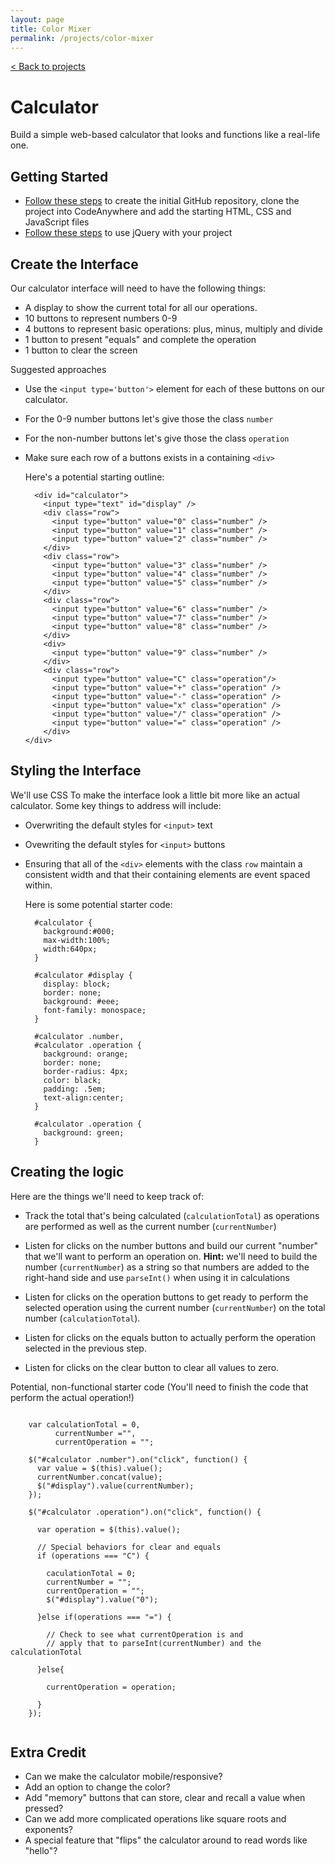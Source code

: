 ```yaml
---
layout: page
title: Color Mixer
permalink: /projects/color-mixer
---
```


[< Back to projects](/projects)

# Calculator

Build a simple web-based calculator that looks and functions like a real-life one.

## Getting Started

- [Follow these steps](/projects/starter) to create the initial GitHub repository, clone the project into CodeAnywhere and add the starting HTML, CSS and JavaScript files
- [Follow these steps](/projects/jquery) to use jQuery with your project


## Create the Interface

Our calculator interface will need to have the following things:

- A display to show the current total for all our operations.
- 10 buttons to represent numbers 0-9
- 4 buttons to represent basic operations: plus, minus, multiply and divide
- 1 button to present "equals" and complete the operation
- 1 button to clear the screen

Suggested approaches

- Use the `<input type='button'>` element for each of these buttons on our calculator.
- For the 0-9 number buttons let's give those the class `number`
- For the non-number buttons let's give those the class `operation`
- Make sure each row of a buttons exists in a containing `<div>`
  
  Here's a potential starting outline:
  
  ```
    <div id="calculator">
      <input type="text" id="display" />
      <div class="row">
        <input type="button" value="0" class="number" />
        <input type="button" value="1" class="number" />
        <input type="button" value="2" class="number" />
      </div>
      <div class="row">
        <input type="button" value="3" class="number" />
        <input type="button" value="4" class="number" />
        <input type="button" value="5" class="number" />
      </div>
      <div class="row">
        <input type="button" value="6" class="number" />
        <input type="button" value="7" class="number" />
        <input type="button" value="8" class="number" />
      </div>
      <div>
        <input type="button" value="9" class="number" />
      </div>
      <div class="row">
        <input type="button" value="C" class="operation"/>
        <input type="button" value="+" class="operation" />
        <input type="button" value="-" class="operation" />  
        <input type="button" value="x" class="operation" />  
        <input type="button" value="/" class="operation" />  
        <input type="button" value="=" class="operation" />  
      </div>    
  </div>
  ```

## Styling the Interface

We'll use CSS To make the interface look a little bit more like an actual calculator. Some key things to address will include:

- Overwriting the default styles for `<input>`  text
- Ovewriting the default styles for `<input>` buttons
- Ensuring that all of the `<div>` elements with the class `row` maintain a consistent width and that their containing elements are event spaced within.

  Here is some potential starter code:
  ```
    #calculator {
      background:#000;
      max-width:100%;
      width:640px;
    }

    #calculator #display {
      display: block;
      border: none;
      background: #eee;
      font-family: monospace;
    }
  
    #calculator .number,
    #calculator .operation {
      background: orange;
      border: none;
      border-radius: 4px;
      color: black;
      padding: .5em;
      text-align:center;
    }

    #calculator .operation {
      background: green;
    }
  
  ```
  
## Creating the logic

Here are the things we'll need to keep track of:

- Track the total that's being calculated (`calculationTotal`) as operations are performed as well as the current number (`currentNumber`)

- Listen for clicks on the number buttons and build our current "number" that we'll want to perform an operation on. **Hint:** we'll need to build the number (`currentNumber`) as a string so that numbers are added to the right-hand side and use `parseInt()` when using it in calculations

- Listen for clicks on the operation buttons to get ready to perform the selected operation using the current number (`currentNumber`) on the total number (`calculationTotal`).

- Listen for clicks on the equals button to actually perform the operation selected in the previous step.

- Listen for clicks on the clear button to clear all values to zero.

Potential, non-functional starter code (You'll need to finish the code that perform the actual operation!)

```

    var calculationTotal = 0,
          currentNumber ="",
          currentOperation = "";
                      
    $("#calculator .number").on("click", function() {
      var value = $(this).value();      
      currentNumber.concat(value);
      $("#display").value(currentNumber);
    });

    $("#calculator .operation").on("click", function() {

      var operation = $(this).value();
      
      // Special behaviors for clear and equals
      if (operations === "C") {
      
        caculationTotal = 0;
        currentNumber = "";
        currentOperation = "";
        $("#display").value("0");        
      
      }else if(operations === "=") {
        
        // Check to see what currentOperation is and
        // apply that to parseInt(currentNumber) and the calculationTotal
                
      }else{
      
        currentOperation = operation;              
      
      }      
    });
    
```


## Extra Credit

- Can we make the calculator mobile/responsive?
- Add an option to change the color?
- Add "memory" buttons that can store, clear and recall a value when pressed?
- Can we add more complicated operations like square roots and exponents?
- A special feature that "flips" the calculator around to read words like "hello"?